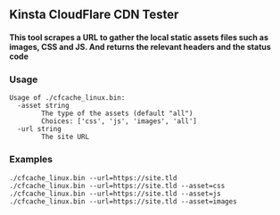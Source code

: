 ## Kinsta CloudFlare CDN Tester
#### This tool scrapes a URL to gather the local static assets files such as images, CSS and JS. And returns the relevant headers and the status code

### Usage
```
Usage of ./cfcache_linux.bin:
  -asset string
        The type of the assets (default "all")
        Choices: ['css', 'js', 'images', 'all']
  -url string
        The site URL
```

### Examples
```
./cfcache_linux.bin --url=https://site.tld
./cfcache_linux.bin --url=https://site.tld --asset=css
./cfcache_linux.bin --url=https://site.tld --asset=js
./cfcache_linux.bin --url=https://site.tld --asset=images
```
